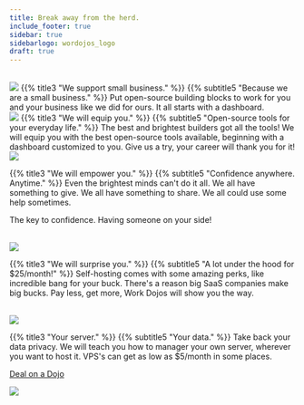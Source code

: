 ```yaml
---
title: Break away from the herd.
include_footer: true
sidebar: true
sidebarlogo: wordojos_logo
draft: true
---
```

<br>
<img src="/uploads/herd2.svg" 
<br>
{{% title3 "We support small business." %}}
{{% subtitle5 "Because we are a small business." %}}
Put open-source building blocks to work for you and your business like we did for ours. It all starts with a dashboard. 

<br>
<img src="/uploads/night.svg" 
<br>
{{% title3 "We will equip you." %}}
{{% subtitle5 "Open-source tools for your everyday life." %}}
The best and brightest builders got all the tools!  We will equip you with the best open-source tools available, beginning with a dashboard customized to you.  Give us a try, your career will thank you for it!

<br>
<img src="/uploads/devices2.svg" 
<br>

{{% title3 "We will empower you." %}}
{{% subtitle5 "Confidence anywhere.  Anytime." %}}
Even the brightest minds can't do it all.  We all have something to give.  We all have something to share.  We all could use some help sometimes.

The key to confidence.  Having someone on your side!

<br>
<img src="/uploads/mountain home.svg" 
<br>

{{% title3 "We will surprise you." %}}
{{% subtitle5 "A lot under the hood for $25/month!" %}}
Self-hosting comes with some amazing perks, like incredible bang for your buck.  There's a reason big SaaS companies make big bucks.  Pay less, get more, Work Dojos will show you the way.

<br>
<img src="/uploads/path.svg" 
<br>

{{% title3 "Your server." %}}
{{% subtitle5 "Your data." %}}
Take back your data privacy.  We will teach you how to manager your own server, wherever you want to host it.  VPS's can get as low as $5/month in some places.



 <a href="https://blog.workmates.live/deal-on-a-dojo">Deal on a Dojo</a> 



<a href="https://blog.workmates.live/deal-on-a-dojo"><img src="/uploads/inspire.svg" /></a>

